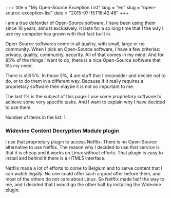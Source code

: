 +++
title = "My Open-Source Exception List"
lang = "en"
slug = "open-source-exception-list"
date = "2015-07-15T16:42:48"
+++

I am a true defender of Open-Source software. I have been using them since 10
years, almost exclusively. It lasts for a so long time that I the way I use
my computer has grown with that fact built in.

Open-Source softwares come in all quality, with small, large or no community.
When I pick an Open-Source software, I have a few criterias: privacy, quality,
community, security. All of that comes in my mind. And for 95% of the things I
want to do, there is a nice Open-Source software that fits my need.

There is still 5%. In those 5%, 4 are stuff that I reconsider and decide not to
do, or to do them in a different way. Because if it really requires a proprietary
software then maybe it is not so important to me.

The last 1% is the subject of this page: I use some proprietary software to achieve
some very specific tasks. And I want to explain why I have decided to use them.

Number of items in the list: 1.

### Widevine Content Decryption Module plugin

I use that proprietary plugin to access Netflix. There is no Open-Source alternative
to use Netflix. The reason why I decided to use that service is that it is cheap and
it works on Linux without efforts. That plugin is easy to install and behind it
there is a HTML5 interface.

Netflix made a lot of efforts to come to Belgium and to serve content that
I can watch legally. No one could offer such a good offer before them, and most
of the others do not care about Linux. So Netflix made half the way to me, and I
decided that I would go the other half by installing the Widevine plugin.
